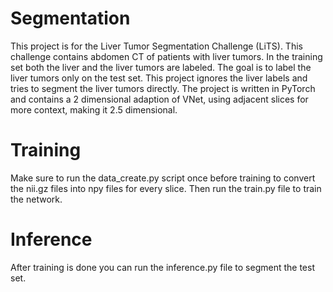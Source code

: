 # Segmentation

This project is for the Liver Tumor Segmentation Challenge (LiTS). This challenge contains abdomen CT  of patients with liver tumors. In the training set both the liver and the liver tumors are labeled. The goal is to label the liver tumors only on the test set. This project ignores the liver labels and tries to segment the liver tumors directly. The project is written in PyTorch and contains a 2 dimensional adaption of VNet, using adjacent slices for more context, making it 2.5 dimensional. 

# Training

Make sure to run the data_create.py script once before training to convert the nii.gz files into npy files for every slice. Then run the train.py file to train the network.

# Inference

After training is done you can run the inference.py file to segment the test set.